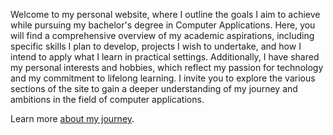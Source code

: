 <!doctype html>
<html lang="en-US">
  <head>
  <meta charset="utf-8" />
    <meta name="viewport" content="width=device-width" />
  <title>My Education Journey</title>
  </head>
<body>
  <p>
Welcome to my personal website, where I outline the goals I aim to achieve while pursuing my bachelor's degree in Computer Applications. Here, you will find a comprehensive overview of my academic aspirations, including specific skills I plan to develop, projects I wish to undertake, and how I intend to apply what I learn in practical settings. Additionally, I have shared my personal interests and hobbies, which reflect my passion for technology and my commitment to lifelong learning. I invite you to explore the various sections of the site to gain a deeper understanding of my journey and ambitions in the field of computer applications.
</p>
</body>

<p>Learn more <a href="https://github.com/ragloria-bot/ragloria-bot.github.io">about my journey</a>.</p>
</html>